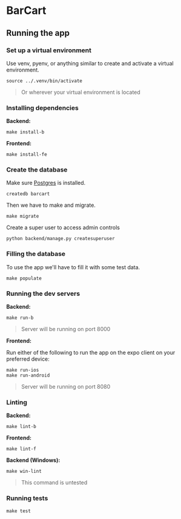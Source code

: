 # BarCart

## Running the app

### Set up a virtual environment

Use venv, pyenv, or anything similar to create and activate a virtual environment.

```shell
source ../.venv/bin/activate
```
> Or wherever your virtual environment is located

### Installing dependencies

**Backend:**
```shell
make install-b
```

**Frontend:**
```shell
make install-fe
```

### Create the database

Make sure [Postgres](https://postgresapp.com/) is installed.

```shell
createdb barcart
```

Then we have to make and migrate.

```shell
make migrate
```

Create a super user to access admin controls

```
python backend/manage.py createsuperuser
```

### Filling the database

To use the app we'll have to fill it with some test data.

```shell
make populate
```

### Running the dev servers

**Backend:**
```shell
make run-b
```
> Server will be running on port 8000

**Frontend:**

Run either of the following to run the app on the expo client on your preferred device:
```shell
make run-ios
make run-android
```
> Server will be running on port 8080

### Linting

**Backend:**
```shell
make lint-b
```

**Frontend:**
```shell
make lint-f
```

**Backend (Windows):**
```shell
make win-lint
```
> This command is untested

### Running tests

```shell
make test
```

<!-- ## Contributing

After setting the app up you'll have to configure some local settings:

### Backend environment variables

In the `.backend` folder, add a `.env` file and put in some variables for `SECRET_KEY` and `DEBUG`.

```
SECRET_KEY='secretkey'
DEBUG=True
```

### ESLint on save

> Must be using VSCode.

Install the [ESLint extension for VSCode](https://marketplace.visualstudio.com/items?itemName=dbaeumer.vscode-eslint)

Add the following settings to `.vscode/settings.json`:

```
{   
    ...

    "editor.codeActionsOnSave": {
      "source.fixAll.eslint": true
    },
    "eslint.validate": [
      "javascript",
      "javascriptreact",
    ],
    "eslint.workingDirectories": [
      "./frontend"
    ]

    ...
}
``` -->
